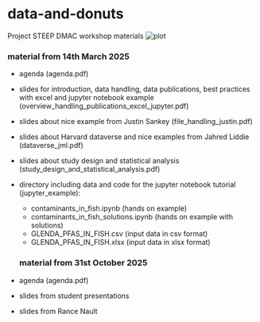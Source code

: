 # data-and-donuts
Project STEEP DMAC workshop materials
![plot](C:\Users\johanna.ganglbauer\github\data-and-donuts\STEEP_Data_Donuts.jpg)

### material from 14th March 2025
- agenda (agenda.pdf)
- slides for introduction, data handling, data publications, best practices with excel and jupyter notebook example (overview_handling_publications_excel_jupyter.pdf)
- slides about nice example from Justin Sankey (file_handling_justin.pdf)
- slides about Harvard dataverse and nice examples from Jahred Liddie (dataverse_jml.pdf)
- slides about study design and statistical analysis (study_design_and_statistical_analysis.pdf)
- directory including data and code for the jupyter notebook tutorial (jupyter_example):
  - contaminants_in_fish.ipynb (hands on example)
  - contaminants_in_fish_solutions.ipynb (hands on example with solutions)
  - GLENDA_PFAS_IN_FISH.csv (input data in csv format)
  - GLENDA_PFAS_IN_FISH.xlsx (input data in xlsx format)

  ### material from 31st October 2025
- agenda (agenda.pdf)
- slides from student presentations
- slides from Rance Nault